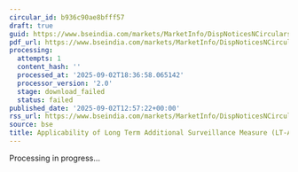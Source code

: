 ```yaml
---
circular_id: b936c90ae8bfff57
draft: true
guid: https://www.bseindia.com/markets/MarketInfo/DispNoticesNCirculars.aspx?Noticeid={8AB7E2AD-8B40-4A27-A766-7F107AA048F7}&noticeno=20250902-42&dt=09/02/2025&icount=42&totcount=59&flag=0
pdf_url: https://www.bseindia.com/markets/MarketInfo/DispNoticesNCirculars.aspx?Noticeid={8AB7E2AD-8B40-4A27-A766-7F107AA048F7}&noticeno=20250902-42&dt=09/02/2025&icount=42&totcount=59&flag=0
processing:
  attempts: 1
  content_hash: ''
  processed_at: '2025-09-02T18:36:58.065142'
  processor_version: '2.0'
  stage: download_failed
  status: failed
published_date: '2025-09-02T12:57:22+00:00'
rss_url: https://www.bseindia.com/markets/MarketInfo/DispNoticesNCirculars.aspx?Noticeid={8AB7E2AD-8B40-4A27-A766-7F107AA048F7}&noticeno=20250902-42&dt=09/02/2025&icount=42&totcount=59&flag=0
source: bse
title: Applicability of Long Term Additional Surveillance Measure (LT-ASM)
---
```


Processing in progress...